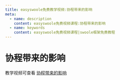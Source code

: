 ```yaml
---
title: easyswoole免费教学视频:协程带来的影响
meta:
  - name: description
    content: easyswoole免费视频课程:协程带来的影响
  - name: keywords
    content: easyswoole免费视频课程|swoole框架免费教程
---
```

# 协程带来的影响

教学视频可查看 [协程带来的影响](https://www.bilibili.com/video/BV1Dj411C79G)
